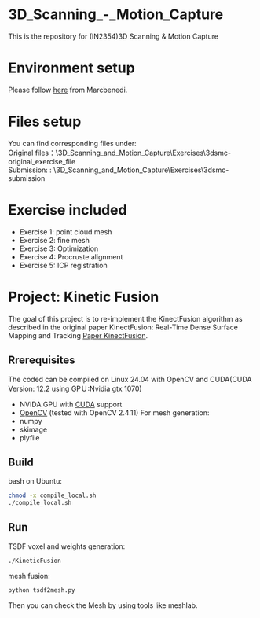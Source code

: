 # 3D_Scanning_-_Motion_Capture
This is the repository for (IN2354)3D Scanning & Motion Capture
# Environment setup
Please follow [here](https://github.com/marcbenedi/3dsmc-env?tab=readme-ov-file) from Marcbenedi.  
# Files setup
You can find corresponding files under:  
Original files：\3D_Scanning_and_Motion_Capture\Exercises\3dsmc-original_exercise_file  
Submission: : \3D_Scanning_and_Motion_Capture\Exercises\3dsmc-submission
# Exercise included
- Exercise 1: point cloud mesh
- Exercise 2: fine mesh
- Exercise 3: Optimization
- Exercise 4: Procruste alignment
- Exercise 5: ICP registration

# Project: Kinetic Fusion
The goal of this project is to re-implement the KinectFusion algorithm as described in the original paper KinectFusion: Real-Time Dense Surface Mapping and Tracking [Paper KinectFusion](https://www.microsoft.com/en-us/research/wp-content/uploads/2016/02/kinectfusion-uist-comp.pdf).

## Rrerequisites
The coded can be compiled on Linux 24.04 with OpenCV and CUDA(CUDA Version: 12.2 using GPＵ:Nvidia gtx 1070)
- NVIDA GPU with [CUDA](https://developer.nvidia.com/cuda-downloads) support
- [OpenCV](http://opencv.org/) (tested with OpenCV 2.4.11)
For mesh generation:
- numpy
- skimage
- plyfile

## Build 
bash on Ubuntu:
```bash
chmod -x compile_local.sh
./compile_local.sh
```

## Run
TSDF voxel and weights generation:
```bash
./KineticFusion
```
mesh fusion:
```bash
python tsdf2mesh.py
```
Then you can check the Mesh by using tools like meshlab.


